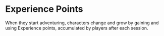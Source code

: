 # Experience Points 

When they start adventuring, characters change and grow by gaining and using Experience points, accumulated by players after each session.
